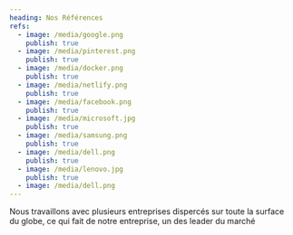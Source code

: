 ```yaml
---
heading: Nos Références
refs:
  - image: /media/google.png
    publish: true
  - image: /media/pinterest.png
    publish: true
  - image: /media/docker.png
    publish: true
  - image: /media/netlify.png
    publish: true
  - image: /media/facebook.png
    publish: true
  - image: /media/microsoft.jpg
    publish: true
  - image: /media/samsung.png
    publish: true
  - image: /media/dell.png
    publish: true
  - image: /media/lenovo.jpg
    publish: true
  - image: /media/dell.png
---
```

Nous travaillons avec plusieurs entreprises dispercés sur toute la surface du globe, ce qui fait de notre entreprise, un des leader du marché
